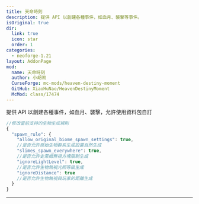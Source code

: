 ```yaml
---
title: 天命時刻
description: 提供 API 以創建各種事件，如血月、襲擊等事件。
isOriginal: true
dir:
  link: true
  icon: star
  order: 1
categories:
  - neoforge-1.21
layout: AddonPage
mod:
  name: 天命時刻
  author: 小胡闹
  CurseForge: mc-mods/heaven-destiny-moment
  GitHub: XiaoHuNao/HeavenDestinyMoment
  McMod: class/17474
---
```


提供 API 以創建各種事件，如血月、襲擊，允許使用資料包自訂

```js
//修改當前支持的生物生成規則
{
  "spawn_rule": {
    "allow_original_biome_spawn_settings": true, 
    //是否允許原始生物群系生成設置自然生成
    "slimes_spawn_everywhere": true, 
    //是否允許史萊姆無視方塊限制生成
    "ignoreLightLevel": true, 
    //是否允許生物無視光照等級生成
    "ignoreDistance": true 
    //是否允許生物無視與玩家的距離生成
  }
}
```

---

<Catalog hideHeading/>